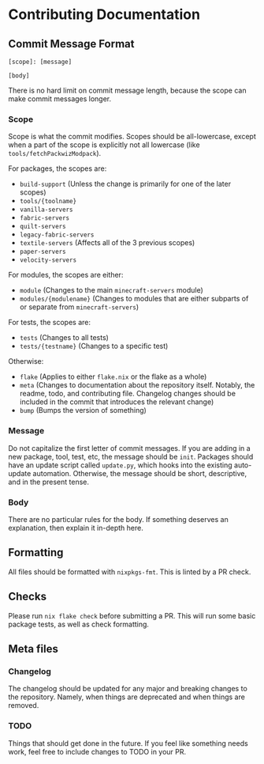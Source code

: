 # Contributing Documentation

## Commit Message Format

```
[scope]: [message]

[body]
```

There is no hard limit on commit message length, because the scope can make commit messages longer.

### Scope

Scope is what the commit modifies.
Scopes should be all-lowercase, except when a part of the scope is explicitly not all lowercase (like `tools/fetchPackwizModpack`).

For packages, the scopes are:

- `build-support` (Unless the change is primarily for one of the later scopes)
- `tools/{toolname}`
- `vanilla-servers`
- `fabric-servers`
- `quilt-servers`
- `legacy-fabric-servers`
- `textile-servers` (Affects all of the 3 previous scopes)
- `paper-servers`
- `velocity-servers`

For modules, the scopes are either:

- `module` (Changes to the main `minecraft-servers` module)
- `modules/{modulename}` (Changes to modules that are either subparts of or separate from `minecraft-servers`)

For tests, the scopes are:

- `tests` (Changes to all tests)
- `tests/{testname}` (Changes to a specific test)

Otherwise:

- `flake` (Applies to either `flake.nix` or the flake as a whole)
- `meta` (Changes to documentation about the repository itself. Notably, the readme, todo, and contributing file. Changelog changes should be included in the commit that introduces the relevant change)
- `bump` (Bumps the version of something)

### Message

Do not capitalize the first letter of commit messages.
If you are adding in a new package, tool, test, etc, the message should be `init`.
Packages should have an update script called `update.py`, which hooks into the existing auto-update automation.
Otherwise, the message should be short, descriptive, and in the present tense.

### Body

There are no particular rules for the body. If something deserves an explanation, then explain it in-depth here.

## Formatting

All files should be formatted with `nixpkgs-fmt`.
This is linted by a PR check.

## Checks

Please run `nix flake check` before submitting a PR.
This will run some basic package tests, as well as check formatting.

## Meta files

### Changelog

The changelog should be updated for any major and breaking changes to the repository. Namely, when things are deprecated and when things are removed.

### TODO

Things that should get done in the future. If you feel like something needs work, feel free to include changes to TODO in your PR.
